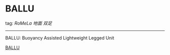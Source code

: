 # BALLU
tag: *RoMeLa* *地面* *双足* 

---

BALLU: Buoyancy Assisted Lightweight Legged Unit


[BALLU](https://www.youtube.com/watch?v=EdSoUbXirVI)

